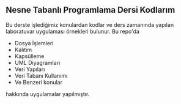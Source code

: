 ## Nesne Tabanlı Programlama Dersi Kodlarım
Bu derste işlediğimiz konulardan kodlar ve ders zamanında yapılan laboratuvar uygulaması örnekleri bulunur.
Bu repo'da
* Dosya İşlemleri
* Kalıtım
* Kapsülleme
* UML Diyagramları
* Veri Yapıları
* Veri Tabanı Kullanımı
* Ve Benzeri konular

hakkında uygulamalar yapılmıştır.

